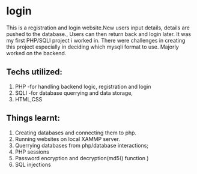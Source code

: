 # login

This is a registration and login website.New users input details, details are pushed to the database., Users can then return back and login later.
It was my first PHP/SQLI project i worked in. There were challenges in creating this project especially in deciding which mysqli format to use. 
Majorly worked on the backend.

## Techs utilized:
  1. PHP -for handling backend logic, registration and login
  2. SQLI -for database querrying and data storage,
  3. HTML,CSS
  
## Things learnt:
  1. Creating databases and connecting them to php.
  2. Running websites on local XAMMP server.
  3. Querrying databases from php/database interactions;
  4. PHP sessions
  5. Password encryption and decryption(md5() function )
  6. SQL injections 
